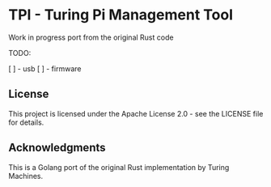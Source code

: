 # TPI - Turing Pi Management Tool

Work in progress port from the original Rust code

TODO:

[ ] - usb
[ ] - firmware

## License

This project is licensed under the Apache License 2.0 - see the LICENSE file for details.

## Acknowledgments

This is a Golang port of the original Rust implementation by Turing Machines. 